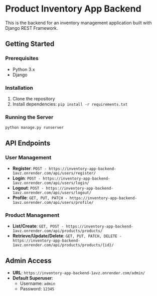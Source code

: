 # Product Inventory App Backend

This is the backend for an inventory management application built with Django REST Framework.

## Getting Started

### Prerequisites
- Python 3.x
- Django

### Installation
1. Clone the repository
2. Install dependencies: `pip install -r requirements.txt`

### Running the Server
```
python manage.py runserver
```

## API Endpoints

### User Management
- **Register**: `POST - https://inventory-app-backend-1avz.onrender.com/api/users/register/`
- **Login**: `POST - https://inventory-app-backend-1avz.onrender.com/api/users/login/`
- **Logout**: `POST - https://inventory-app-backend-1avz.onrender.com/api/users/logout/`
- **Profile**: `GET, PUT, PATCH - https://inventory-app-backend-1avz.onrender.com/api/users/profile/`

### Product Management
- **List/Create**: `GET, POST - https://inventory-app-backend-1avz.onrender.com/api/products/products/`
- **Retrieve/Update/Delete**: `GET, PUT, PATCH, DELETE - https://inventory-app-backend-1avz.onrender.com/api/products/products/{id}/`

## Admin Access
- **URL**: `https://inventory-app-backend-1avz.onrender.com/admin/`
- **Default Superuser**:
  - Username: `admin`
  - Password: `12345`
